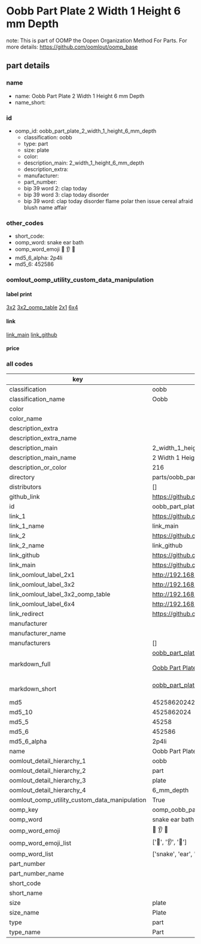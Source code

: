 # Oobb Part Plate 2 Width 1 Height 6 mm Depth  

note: This is part of OOMP the Oopen Organization Method For Parts. For more details: https://github.com/oomlout/oomp_base

##  part details
  







### name
* name: Oobb Part Plate 2 Width 1 Height 6 mm Depth
* name_short: 
### id
* oomp_id: oobb_part_plate_2_width_1_height_6_mm_depth
  * classification: oobb
  * type: part
  * size: plate
  * color: 
  * description_main: 2_width_1_height_6_mm_depth
  * description_extra: 
  * manufacturer: 
  * part_number: 
  * bip 39 word 2: clap today
  * bip 39 word 3: clap today disorder
  * bip 39 word: clap today disorder flame polar then issue cereal afraid blush name affair

### other_codes
* short_code: 
* oomp_word: snake ear bath
* oomp_word_emoji :snake: :ear: :bath:
* md5_6_alpha: 2p4li
* md5_6: 452586






### oomlout_oomp_utility_custom_data_manipulation
#### label print
[3x2](http://192.168.1.245:1112/?label=oomp%202p4li)
[3x2_oomp_table](http://192.168.1.108:1112/?label=oomp%202p4li)
[2x1](http://192.168.1.242:1112/?label=oomp%202p4li)
[6x4](http://192.168.1.55:1112/?label=oomp%202p4li)    

#### link

[link_main](https://github.com/oomlout/oomlout_oomp_version_1_messy/tree/main/parts/oobb_part_plate_2_width_1_height_6_mm_depth) [link_github](https://github.com/oomlout/oomlout_oomp_version_1_messy/tree/main/parts/oobb_part_plate_2_width_1_height_6_mm_depth)                             

#### price







### all codes 
| key | value |  
| --- | --- |  
| classification | oobb |  
| classification_name | Oobb |  
| color |  |  
| color_name |  |  
| description_extra |  |  
| description_extra_name |  |  
| description_main | 2_width_1_height_6_mm_depth |  
| description_main_name | 2 Width 1 Height 6 mm Depth |  
| description_or_color | 216 |  
| directory | parts/oobb_part_plate_2_width_1_height_6_mm_depth |  
| distributors | [] |  
| github_link | https://github.com/oomlout/oomlout_oomp_part_src/tree/main/parts/oobb_part_plate_2_width_1_height_6_mm_depth |  
| id | oobb_part_plate_2_width_1_height_6_mm_depth |  
| link_1 | https://github.com/oomlout/oomlout_oomp_version_1_messy/tree/main/parts/oobb_part_plate_2_width_1_height_6_mm_depth |  
| link_1_name | link_main |  
| link_2 | https://github.com/oomlout/oomlout_oomp_version_1_messy/tree/main/parts/oobb_part_plate_2_width_1_height_6_mm_depth |  
| link_2_name | link_github |  
| link_github | https://github.com/oomlout/oomlout_oomp_version_1_messy/tree/main/parts/oobb_part_plate_2_width_1_height_6_mm_depth |  
| link_main | https://github.com/oomlout/oomlout_oomp_version_1_messy/tree/main/parts/oobb_part_plate_2_width_1_height_6_mm_depth |  
| link_oomlout_label_2x1 | http://192.168.1.242:1112/?label=oomp%202p4li |  
| link_oomlout_label_3x2 | http://192.168.1.245:1112/?label=oomp%202p4li |  
| link_oomlout_label_3x2_oomp_table | http://192.168.1.108:1112/?label=oomp%202p4li |  
| link_oomlout_label_6x4 | http://192.168.1.55:1112/?label=oomp%202p4li |  
| link_redirect | https://github.com/oomlout/oomlout_oomp_version_1_messy/tree/main/parts/oobb_part_plate_2_width_1_height_6_mm_depth |  
| manufacturer |  |  
| manufacturer_name |  |  
| manufacturers | [] |  
| markdown_full | [oobb_part_plate_2_width_1_height_6_mm_depth](none)<br>[](none)<br>[Oobb Part Plate 2 Width 1 Height 6 Mm Depth](none)<br><br> |  
| markdown_short | [oobb_part_plate_2_width_1_height_6_mm_depth](none)<br><br> |  
| md5 | 4525862024258ed780d3b5847ef8d14e |  
| md5_10 | 4525862024 |  
| md5_5 | 45258 |  
| md5_6 | 452586 |  
| md5_6_alpha | 2p4li |  
| name | Oobb Part Plate 2 Width 1 Height 6 mm Depth |  
| oomlout_detail_hierarchy_1 | oobb |  
| oomlout_detail_hierarchy_2 | part |  
| oomlout_detail_hierarchy_3 | plate |  
| oomlout_detail_hierarchy_4 | 6_mm_depth |  
| oomlout_oomp_utility_custom_data_manipulation | True |  
| oomp_key | oomp_oobb_part_plate_2_width_1_height_6_mm_depth |  
| oomp_word | snake ear bath |  
| oomp_word_emoji | :snake: :ear: :bath: |  
| oomp_word_emoji_list | [':snake:', ':ear:', ':bath:'] |  
| oomp_word_list | ['snake', 'ear', 'bath'] |  
| part_number |  |  
| part_number_name |  |  
| short_code |  |  
| short_name |  |  
| size | plate |  
| size_name | Plate |  
| type | part |  
| type_name | Part |  

